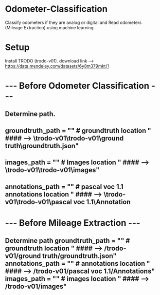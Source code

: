 # Odometer-Classification
Classify odometers if they are analog or digital and Read odometers (Mileage Extraction) using machine learning.


# Setup
Install TRODO (trodo-v01). 
download link --> https://data.mendeley.com/datasets/6y8m379mkt/1


# ---  Before Odometer Classification  ---
Determine path. 
-
groundtruth_path = ""    # groundtruth location     "  #### -->  \trodo-v01\trodo-v01\ground truth\groundtruth.json"
-
images_path = ""         # Images location      " #### -->  \trodo-v01\trodo-v01\images"
-
annotations_path = ""    # pascal voc 1.1 annotations location      "  #### -->  \trodo-v01\trodo-v01\pascal voc 1.1\Annotation
-----------------------------------------


# ---  Before Mileage Extraction  ---
Determine path
groundtruth_path = ""     # groundtruth location  "  #### -->  /trodo-v01/ground truth/groundtruth.json"
annotations_path = ""     # annotations location  "  #### -->  /trodo-v01/pascal voc 1.1/Annotations"
images_path = ""          # images location  "  #### -->  /trodo-v01/images"
------------------------------------
